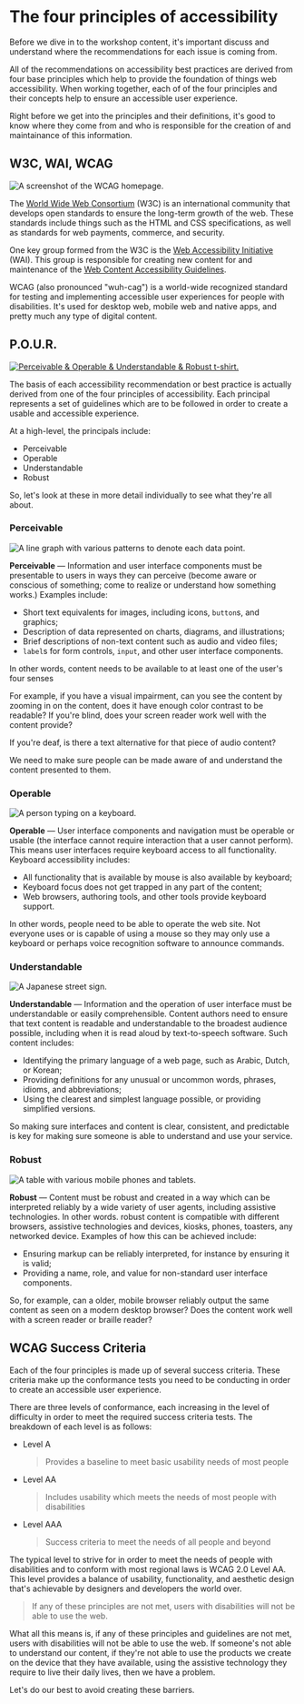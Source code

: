 # The four principles of accessibility

Before we dive in to the workshop content, it's important discuss and understand where the recommendations for each issue is coming from.

All of the recommendations on accessibility best practices are derived from four base principles which help to provide the foundation of things web accessibility. When working together, each of of the four principles and their concepts help to ensure an accessible user experience.

Right before we get into the principles and their definitions, it's good to know where they come from and who is responsible for the creation of and maintainance of this information.

## W3C, WAI, WCAG

![A screenshot of the WCAG homepage.](../slide-deck/images/wcag.png)

The [World Wide Web Consortium](https://w3.org/) (W3C) is an international community that develops open standards to ensure the long-term growth of the web. These standards include things such as the HTML and CSS specifications, as well as standards for web payments, commerce, and security.

One key group formed from the W3C is the [Web Accessibility Initiative](https://www.w3.org/WAI/) (WAI). This group is responsible for creating new content for and maintenance of the [Web Content Accessibility Guidelines](https://www.w3.org/TR/WCAG21/).

WCAG (also pronounced "wuh-cag") is a world-wide recognized standard for testing and implementing accessible user experiences for people with disabilities. It's used for desktop web, mobile web and native apps, and pretty much any type of digital content.

## P.O.U.R.

[![Perceivable & Operable & Understandable & Robust t-shirt.](../slide-deck/images/pour.png)](https://www.redbubble.com/people/sundress/works/28033827-pandoanduandr-black)

The basis of each accessibility recommendation or best practice is actually derived from one of the four principles of accessibility. Each principal represents a set of guidelines which are to be followed in order to create a usable and accessible experience.

At a high-level, the principals include:

- Perceivable
- Operable
- Understandable
- Robust

So, let's look at these in more detail individually to see what they're all about.

### Perceivable

![A line graph with various patterns to denote each data point.](../slide-deck/images/line-chart.gif)

**Perceivable** — Information and user interface components must be presentable to users in ways they can perceive (become aware or conscious of something; come to realize or understand how something works.) Examples include:

- Short text equivalents for images, including icons, `button`s, and graphics;
- Description of data represented on charts, diagrams, and illustrations;
- Brief descriptions of non-text content such as audio and video files;
- `label`s for form controls, `input`, and other user interface components.

In other words, content needs to be available to at least one of the user's four senses

For example, if you have a visual impairment, can you see the content by zooming in on the content, does it have enough color contrast to be readable? If you're blind, does your screen reader work well with the content provide?

If you're deaf, is there a text alternative for that piece of audio content?

We need to make sure people can be made aware of and understand the content presented to them.

### Operable

![A person typing on a keyboard.](../slide-deck/images/keyboard_large.jpg)

**Operable** — User interface components and navigation must be operable or usable (the interface cannot require interaction that a user cannot perform). This means user interfaces require keyboard access to all functionality. Keyboard accessibility includes:

- All functionality that is available by mouse is also available by keyboard;
- Keyboard focus does not get trapped in any part of the content;
- Web browsers, authoring tools, and other tools provide keyboard support.

In other words, people need to be able to operate the web site. Not everyone uses or is capable of using a mouse so they may only use a keyboard or perhaps voice recognition software to announce commands.

### Understandable

![A Japanese street sign.](../slide-deck/images/japanese-street-sign.jpg)

**Understandable** — Information and the operation of user interface must be understandable or easily comprehensible. Content authors need to ensure that text content is readable and understandable to the broadest audience possible, including when it is read aloud by text-to-speech software. Such content includes:

- Identifying the primary language of a web page, such as Arabic, Dutch, or Korean;
- Providing definitions for any unusual or uncommon words, phrases, idioms, and abbreviations;
- Using the clearest and simplest language possible, or providing simplified versions.

So making sure interfaces and content is clear, consistent, and predictable is key for making sure someone is able to understand and use your service.

### Robust

![A table with various mobile phones and tablets.](../slide-deck/images/many-devices.jpg)

**Robust** — Content must be robust and created in a way which can be interpreted reliably by a wide variety of user agents, including assistive technologies. In other words. robust content is compatible with different browsers, assistive technologies and devices, kiosks, phones, toasters, any networked device. Examples of how this can be achieved include:

- Ensuring markup can be reliably interpreted, for instance by ensuring it is valid;
- Providing a name, role, and value for non-standard user interface components.

So, for example, can a older, mobile browser reliably output the same content as seen on a modern desktop browser? Does the content work well with a screen reader or braille reader?

## WCAG Success Criteria

Each of the four principles is made up of several success criteria. These criteria make up the conformance tests you need to be conducting in order to create an accessible user experience.

There are three levels of conformance, each increasing in the level of difficulty in order to meet the required success criteria tests. The breakdown of each level is as follows:

- Level A

  > Provides a baseline to meet basic usability needs of most people

- Level AA

  > Includes usability which meets the needs of most people with disabilities

- Level AAA
  > Success criteria to meet the needs of all people and beyond

The typical level to strive for in order to meet the needs of people with disabilities and to conform with most regional laws is WCAG 2.0 Level AA. This level provides a balance of usability, functionality, and aesthetic design that's achievable by designers and developers the world over.

> If any of these principles are not met, users with disabilities will not be able to use the web.

What all this means is, if any of these principles and guidelines are not met, users with disabilities will not be able to use the web. If someone's not able to understand our content, if they're not able to use the products we create on the device that they have available, using the assistive technology they require to live their daily lives, then we have a problem.

Let's do our best to avoid creating these barriers.
